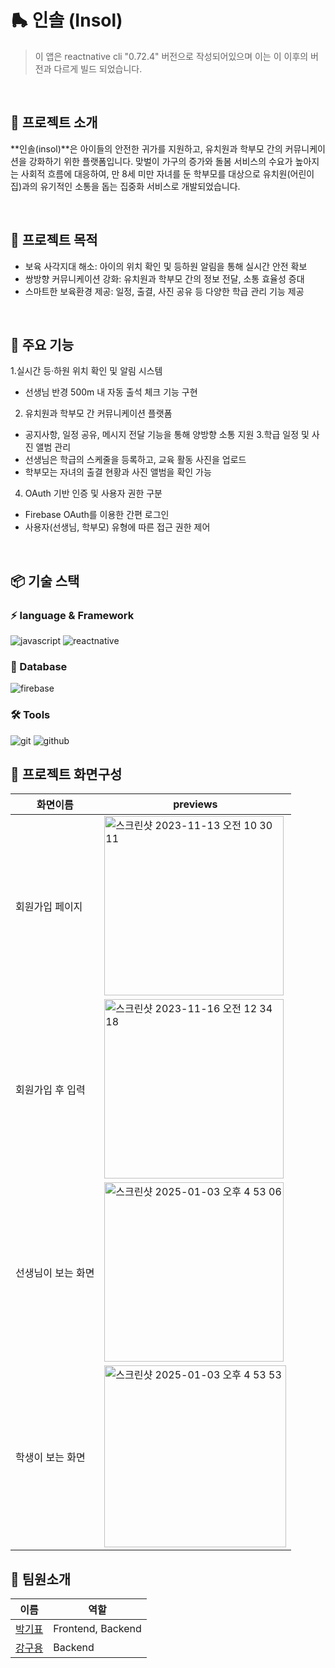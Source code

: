 # 🛼 인솔 (Insol)
> 이 앱은 reactnative cli    "0.72.4" 버전으로 작성되어있으며 이는 이 이후의 버전과 다르게 빌드 되었습니다.
</br>

## 📌 프로젝트 소개
**인솔(insol)**은 아이들의 안전한 귀가를 지원하고, 유치원과 학부모 간의 커뮤니케이션을 강화하기 위한 플랫폼입니다.
맞벌이 가구의 증가와 돌봄 서비스의 수요가 높아지는 사회적 흐름에 대응하여, 만 8세 미만 자녀를 둔 학부모를 대상으로 유치원(어린이집)과의 유기적인 소통을 돕는 집중화 서비스로 개발되었습니다.

</br>

## 🚀 프로젝트 목적
- 보육 사각지대 해소: 아이의 위치 확인 및 등하원 알림을 통해 실시간 안전 확보
- 쌍방향 커뮤니케이션 강화: 유치원과 학부모 간의 정보 전달, 소통 효율성 증대
- 스마트한 보육환경 제공: 일정, 출결, 사진 공유 등 다양한 학급 관리 기능 제공

</br>

## 📌 주요 기능

1.실시간 등·하원 위치 확인 및 알림 시스템
 - 선생님 반경 500m 내 자동 출석 체크 기능 구현
2. 유치원과 학부모 간 커뮤니케이션 플랫폼
 - 공지사항, 일정 공유, 메시지 전달 기능을 통해 양방향 소통 지원
3.학급 일정 및 사진 앨범 관리
 - 선생님은 학급의 스케줄을 등록하고, 교육 활동 사진을 업로드
 - 학부모는 자녀의 출결 현황과 사진 앨범을 확인 가능
4. OAuth 기반 인증 및 사용자 권한 구분
 - Firebase OAuth를 이용한 간편 로그인
 - 사용자(선생님, 학부모) 유형에 따른 접근 권한 제어

</br>

## 📦  기술 스택
### ⚡️ language & Framework
![javascript](https://img.shields.io/badge/javascript-F7DF1E?style=for-the-badge&logo=javascript&logoColor=000000)
![reactnative](https://img.shields.io/badge/reactnative-20232A?style=for-the-badge&logo=react&logoColor=61DAFB)

### 💾 Database
![firebase](https://img.shields.io/badge/firebase-4285F4?style=for-the-badge&logo=firebase&logoColor=white)

### 🛠️ Tools
![git](https://img.shields.io/badge/git-F05032?style=for-the-badge&logo=git&logoColor=white)
![github](https://img.shields.io/badge/github-181717?style=for-the-badge&logo=github&logoColor=white) 

## 📱 프로젝트 화면구성
| 화면이름          | previews  |
|------------------|---------------------|
| 회원가입 페이지   | <img width="287" alt="스크린샷 2023-11-13 오전 10 30 11" src="https://github.com/user-attachments/assets/5ee8d17f-8d7d-4a2c-84f9-c099a1bee4eb" />   |
| 회원가입 후 입력 | <img width="287" alt="스크린샷 2023-11-16 오전 12 34 18" src="https://github.com/user-attachments/assets/0fe53160-f9e5-4be9-8386-1c95e6e9f7ac" /> |
| 선생님이 보는 화면       | <img width="287" alt="스크린샷 2025-01-03 오후 4 53 06" src="https://github.com/user-attachments/assets/c10e7923-b4bf-4e83-98bb-f8225e664c8a"/>  |
|학생이 보는 화면  |<img width="291" alt="스크린샷 2025-01-03 오후 4 53 53" src="https://github.com/user-attachments/assets/167826f7-49f7-4e9f-9c80-07af0573c56f" /> | 

## 👋️ 팀원소개 
| 이름  | 역할  |
| --- | --- |
| [박기표](https://github.com/ppward) | Frontend, Backend |
| [강구용](https://github.com/kangguyong) | Backend  |


<!--# Insol
## _아이들의 안전한 귀가를 위한 위치공유 어플리케이션 "인솔"_
> 이 앱은 reactnative cli    "0.72.4" 버전으로 작성되어있으며 이는 이 이후의 버전과 다르게 빌드 되었습니다.  
<img width="300" alt="스크린샷 2023-09-22 오후 11 32 48" src="https://github.com/user-attachments/assets/cb4ffb6f-e539-4a22-a98f-336b22ee7c6c" />  

<br>
# Start
1. git clone https://github.com/ppward/insol.git

    npm install 
    
2. 각 환경에 맞는 개발툴을 사용해 빌드 
    google map의 경우 api를 따로 발급 받아서 추가.
    안드로이드 스튜디오와 xcode의 환경에서 추가 
    ios - AppDelegate.mm 파일에 추가
-->
    



